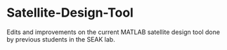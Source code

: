 # Satellite-Design-Tool
Edits and improvements on the current MATLAB satellite design tool done by previous students in the SEAK lab. 
